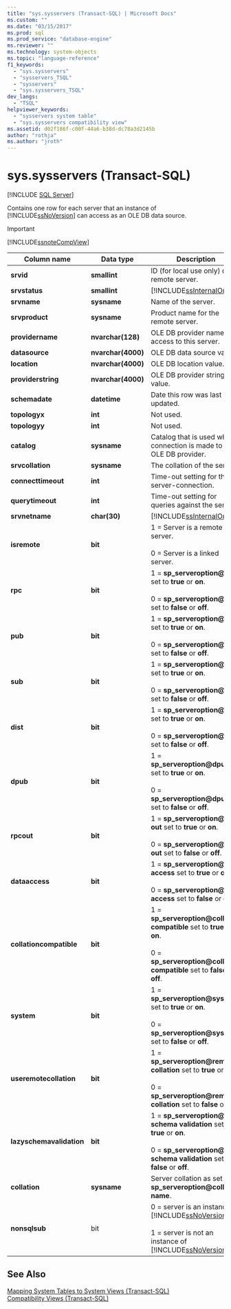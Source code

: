 ```yaml
---
title: "sys.sysservers (Transact-SQL) | Microsoft Docs"
ms.custom: ""
ms.date: "03/15/2017"
ms.prod: sql
ms.prod_service: "database-engine"
ms.reviewer: ""
ms.technology: system-objects
ms.topic: "language-reference"
f1_keywords: 
  - "sys.sysservers"
  - "sysservers_TSQL"
  - "sysservers"
  - "sys.sysservers_TSQL"
dev_langs: 
  - "TSQL"
helpviewer_keywords: 
  - "sysservers system table"
  - "sys.sysservers compatibility view"
ms.assetid: d02f186f-c00f-44a6-b38d-dc78a3d2145b
author: "rothja"
ms.author: "jroth"
---
```

# sys.sysservers (Transact-SQL)
[!INCLUDE [SQL Server](../../includes/applies-to-version/sqlserver.md)]

  Contains one row for each server that an instance of [!INCLUDE[ssNoVersion](../../includes/ssnoversion-md.md)] can access as an OLE DB data source.  
  
> [!IMPORTANT]  
>  [!INCLUDE[ssnoteCompView](../../includes/ssnotecompview-md.md)]  
  
|Column name|Data type|Description|  
|-----------------|---------------|-----------------|  
|**srvid**|**smallint**|ID (for local use only) of the remote server.|  
|**srvstatus**|**smallint**|[!INCLUDE[ssInternalOnly](../../includes/ssinternalonly-md.md)]|  
|**srvname**|**sysname**|Name of the server.|  
|**srvproduct**|**sysname**|Product name for the remote server.|  
|**providername**|**nvarchar(128)**|OLE DB provider name for access to this server.|  
|**datasource**|**nvarchar(4000)**|OLE DB data source value.|  
|**location**|**nvarchar(4000)**|OLE DB location value.|  
|**providerstring**|**nvarchar(4000)**|OLE DB provider string value.|  
|**schemadate**|**datetime**|Date this row was last updated.|  
|**topologyx**|**int**|Not used.|  
|**topologyy**|**int**|Not used.|  
|**catalog**|**sysname**|Catalog that is used when a connection is made to an OLE DB provider.|  
|**srvcollation**|**sysname**|The collation of the server.|  
|**connecttimeout**|**int**|Time-out setting for the server-connection.|  
|**querytimeout**|**int**|Time-out setting for queries against the server.|  
|**srvnetname**|**char(30)**|[!INCLUDE[ssInternalOnly](../../includes/ssinternalonly-md.md)]|  
|**isremote**|**bit**|1 = Server is a remote server.<br /><br /> 0 = Server is a linked server.|  
|**rpc**|**bit**|1 = **sp_serveroption\@rpc** set to **true** or **on**.<br /><br /> 0 = **sp_serveroption\@rpc** set to **false** or **off**.|  
|**pub**|**bit**|1 = **sp_serveroption\@pub** set to **true** or **on**.<br /><br /> 0 = **sp_serveroption\@pub** set to **false** or **off**.|  
|**sub**|**bit**|1 = **sp_serveroption\@sub** set to **true** or **on**.<br /><br /> 0 = **sp_serveroption\@sub** set to **false** or **off**.|  
|**dist**|**bit**|1 = **sp_serveroption\@dist** set to **true** or **on**.<br /><br /> 0 = **sp_serveroption\@dist** set to **false** or **off**.|  
|**dpub**|**bit**|1 = **sp_serveroption\@dpub** set to **true** or **on**.<br /><br /> 0 = **sp_serveroption\@dpub** set to **false** or **off**.|  
|**rpcout**|**bit**|1 = **sp_serveroption\@rpc out** set to **true** or **on**.<br /><br /> 0 = **sp_serveroption\@rpc out** set to **false** or **off**.|  
|**dataaccess**|**bit**|1 = **sp_serveroption\@data access** set to **true** or **on**.<br /><br /> 0 = **sp_serveroption\@data access** set to **false** or **off**.|  
|**collationcompatible**|**bit**|1 = **sp_serveroption\@collation compatible** set to **true** or **on**.<br /><br /> 0 = **sp_serveroption\@collation compatible** set to **false** or **off**.|  
|**system**|**bit**|1 = **sp_serveroption\@system** set to **true** or **on**.<br /><br /> 0 = **sp_serveroption\@system** set to **false** or **off**.|  
|**useremotecollation**|**bit**|1 = **sp_serveroption\@remote collation** set to **true** or **on**.<br /><br /> 0 = **sp_serveroption\@remote collation** set to **false** or **off**.|  
|**lazyschemavalidation**|**bit**|1 = **sp_serveroption\@lazy schema validation** set to **true** or **on**.<br /><br /> 0 = **sp_serveroption\@lazy schema validation** set to **false** or **off**.|  
|**collation**|**sysname**|Server collation as set by **sp_serveroption\@collation name**.|  
|**nonsqlsub**|bit|0 = server is an instance of [!INCLUDE[ssNoVersion](../../includes/ssnoversion-md.md)]<br /><br /> 1 = server is not an instance of [!INCLUDE[ssNoVersion](../../includes/ssnoversion-md.md)]|  
  
## See Also  
 [Mapping System Tables to System Views &#40;Transact-SQL&#41;](../../relational-databases/system-tables/mapping-system-tables-to-system-views-transact-sql.md)   
 [Compatibility Views &#40;Transact-SQL&#41;](~/relational-databases/system-compatibility-views/system-compatibility-views-transact-sql.md)  
  
  
